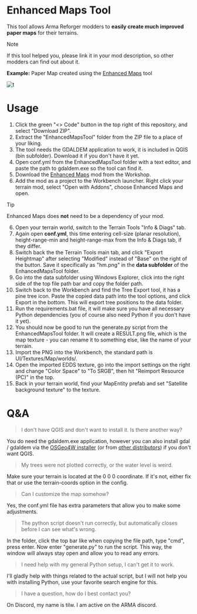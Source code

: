 # Enhanced Maps Tool
This tool allows Arma Reforger modders to **easily create much improved paper maps** for their terrains.

> [!NOTE]
> If this tool helped you, please link it in your mod description, so other modders can find out about it.
>
> **Example:** Paper Map created using the [Enhanced Maps](https://github.com/Til-Weimann/EnhancedMaps/) tool

![t](https://github.com/user-attachments/assets/78a4a97c-17d9-493c-a73e-16b32de27c2c)

# Usage

1. Click the green "<> Code" button in the top right of this repository, and select "Download ZIP".
2. Extract the "EnhancedMapsTool" folder from the ZIP file to a place of your liking.
3. The tool needs the GDALDEM application to work, it is included in QGIS (bin subfolder). Download it if you don't have it yet.
4. Open conf.yml from the EnhancedMapsTool folder with a text editor, and paste the path to gdaldem.exe so the tool can find it.
5. Download the [Enhanced Maps](https://reforger.armaplatform.com/workshop/644B042109700804-EnhancedMaps) mod from the Workshop.
6. Add the mod as a project to the Workbench launcher. Right click your terrain mod, select "Open with Addons", choose Enhanced Maps and open.
> [!TIP]
> Enhanced Maps does **not** need to be a dependency of your mod.
6. Open your terrain world, switch to the Terrain Tools "Info & Diags" tab.
7. Again open **conf.yml**, this time entering cell-size (planar resolution), height-range-min and height-range-max from the Info & Diags tab, if they differ.
8. Switch back the the Terrain Tools main tab, and click "Export Heightmap" after selecting "Modified" instead of "Base" on the right of the button. Save it specifically as "hm.png" in the **data subfolder** of the EnhancedMapsTool folder.
9. Go into the data subfolder using Windows Explorer, click into the right side of the top file path bar and copy the folder path.
10. Switch back to the Workbench and find the Tree Export tool, it has a pine tree icon. Paste the copied data path into the tool options, and click Export in the bottom. This will export tree positions to the data folder.
11. Run the requirements.bat file, it will make sure you have all necessary Python dependencies (you of course also need Python if you don't have it yet).
12. You should now be good to run the generate.py script from the EnhancedMapsTool folder. It will create a RESULT.png file, which is the map texture - you can rename it to something else, like the name of your terrain.
13. Import the PNG into the Workbench, the standard path is UI/Textures/Map/worlds/.
14. Open the imported EDDS texture, go into the import settings on the right and change "Color Space" to "To SRGB", then hit "Reimport Resource (PC)" in the top.
15. Back in your terrain world, find your MapEntity prefab and set "Satellite background texture" to the texture.

# Q&A

> I don't have QGIS and don't want to install it. Is there another way?

You do need the gdaldem.exe application, however you can also install gdal / gdaldem via the [OSGeo4W installer](https://trac.osgeo.org/osgeo4w/) (or from [other distributors](https://gdal.org/en/stable/download.html#binaries)) if you don't want QGIS.

> My trees were not plotted correctly, or the water level is weird.

Make sure your terrain is located at the 0 0 0 coordinate. If it's not, either fix that or use the terrain-coords option in the config.

> Can I customize the map somehow?

Yes, the conf.yml file has extra parameters that allow you to make some adjustments.

> The python script doesn't run correctly, but automatically closes before I can see what's wrong.

In the folder, click the top bar like when copying the file path, type "cmd", press enter. Now enter "generate.py" to run the script. This way, the window will always stay open and allow you to read any errors.

> I need help with my general Python setup, I can't get it to work.

I'll gladly help with things related to the actual script, but I will not help you with installing Python, use your favorite search engine for this.

> I have a question, how do I best contact you?

On Discord, my name is tilw. I am active on the ARMA discord.

